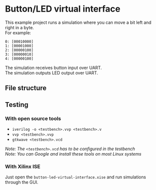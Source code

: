 # Button/LED virtual interface

This example project runs a simulation where you can move a bit left and right in a byte.  
For example:  
```
0: [00010000]
1: [00001000]
2: [00000100]
3: [00000010]
4: [00000100]
```
  
The simulation receives button input over UART.  
The simulation outputs LED output over UART.  
  
## File structure

## Testing
### With open source tools
- `iverilog -o <testbench>.vvp <testbench>.v`  
- `vvp <testbench>.vvp`  
- `gtkwave <testbench>.vcd`  

_Note: The `<testbench>.vcd` has to be configured in the testbench_  
_Note: You can Google and install these tools on most Linux systems_  

### With Xilinx ISE
Just open the `button-led-virtual-interface.xise` and run simulations through the GUI.  

